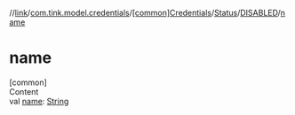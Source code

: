 //[link](../../../../index.md)/[com.tink.model.credentials](../../../index.md)/[[common]Credentials](../../index.md)/[Status](../index.md)/[DISABLED](index.md)/[name](name.md)



# name  
[common]  
Content  
val [name](name.md): [String](https://kotlinlang.org/api/latest/jvm/stdlib/kotlin/-string/index.html)  



